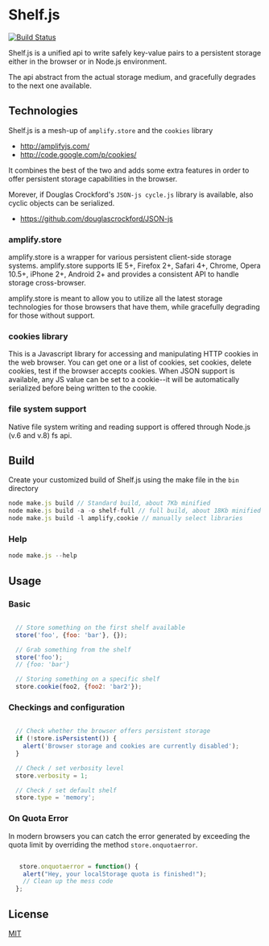 # Shelf.js

[![Build Status](https://travis-ci.org/shakty/shelf.js.png?branch=master)](https://travis-ci.org/shakty/shelf.js)

Shelf.js is a unified api to write safely key-value pairs to a persistent storage either in the browser or in Node.js environment.

The api abstract from the actual storage medium, and gracefully degrades to the next one available.

## Technologies

Shelf.js is a mesh-up of `amplify.store` and the `cookies` library

 - http://amplifyjs.com/
 - http://code.google.com/p/cookies/


It combines the best of the two and adds some extra features in order to offer persistent storage capabilities in the browser.

Morever, if Douglas Crockford's  `JSON-js cycle.js` library is available, also cyclic objects can be serialized.

- https://github.com/douglascrockford/JSON-js

### amplify.store

amplify.store is a wrapper for various persistent client-side storage systems. amplify.store supports IE 5+, Firefox 2+, Safari 4+, Chrome, Opera 10.5+, iPhone 2+, Android 2+ and provides a consistent API to handle storage cross-browser.

amplify.store is meant to allow you to utilize all the latest storage technologies for those browsers that have them, while gracefully degrading for those without support.

### cookies library

This is a Javascript library for accessing and manipulating HTTP cookies in the web browser. You can get one or a list of cookies, set cookies, delete cookies, test if the browser accepts cookies. When JSON support is available, any JS value can be set to a cookie--it will be automatically serialized before being written to the cookie.

### file system support

Native file system writing and reading support is offered through Node.js (v.6 and v.8) fs api.

## Build

Create your customized build of Shelf.js  using the make file in the `bin` directory

```javascript
node make.js build // Standard build, about 7Kb minified
node make.js build -a -o shelf-full // full build, about 18Kb minified
node make.js build -l amplify,cookie // manually select libraries
```

### Help

```javascript
node make.js --help
```

## Usage

### Basic

```javascript

  // Store something on the first shelf available
  store('foo', {foo: 'bar'}, {});

  // Grab something from the shelf
  store('foo');
  // {foo: 'bar'}

  // Storing something on a specific shelf
  store.cookie(foo2, {foo2: 'bar2'});

```

### Checkings and configuration

```javascript

  // Check whether the browser offers persistent storage
  if (!store.isPersistent()) {
    alert('Browser storage and cookies are currently disabled');
  }

  // Check / set verbosity level
  store.verbosity = 1;

  // Check / set default shelf
  store.type = 'memory';

```

### On Quota Error

In modern browsers you can catch the error generated by exceeding the quota limit by overriding the method `store.onquotaerror`.

```javascript

   store.onquotaerror = function() {
    alert("Hey, your localStorage quota is finished!");
    // Clean up the mess code
  };

```

## License

[MIT](LICENSE)
